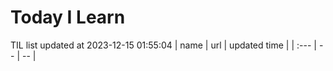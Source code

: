 # Today I Learn 
TIL list updated at 2023-12-15 01:55:04
| name | url | updated time |
| :--- | -- | -- |
